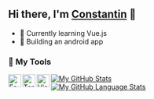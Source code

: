 [website]:https://constantin-hentgen.fr
## Hi there, I'm [Constantin][website] 👋

- 🌱 Currently learning Vue.js
- 🎯 Building an android app

### 🔧 **My Tools**

[<img align="left" alt="Fedora" width="26px" src="https://bit.ly/3bPDoxC" />][fedora]

[<img align="left" alt="Terminal" width="26px" src="https://bit.ly/3bMfiUz" />][bash]

[<img align="left" alt="Visual Studio Code" width="26px" src="https://bit.ly/3o9i0Jt" />][vscode]


[![My GitHub Stats](https://github-readme-stats.vercel.app/api/?username=constantin-hentgen&count_private=true&showicons=false)]()
<br />
[![My GitHub Language Stats](https://github-readme-stats.vercel.app/api/top-langs/?username=constantin-hentgen&langs_count=5)]()

[python]:https://www.python.org/
[vscode]:https://code.visualstudio.com/
[vueJS]:https://vuejs.org/
[sass]:https://sass-lang.com/
[javascript]:https://www.javascript.com/
[java]:https://www.java.com/en/download/help/whatis_java.html
[fedora]:https://getfedora.org/
[bash]:https://en.wikipedia.org/wiki/Bash_%28Unix_shell%29
[tailwindcss]:https://tailwindcss.com/
